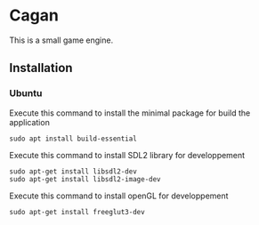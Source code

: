 
# Cagan

This is a small game engine.

## Installation

### Ubuntu

Execute this command to install the minimal package for build the application

```sudo apt install build-essential```

Execute this command to install SDL2 library for developpement

```
sudo apt-get install libsdl2-dev
sudo apt-get install libsdl2-image-dev
```

Execute this command to install openGL for developpement

```sudo apt-get install freeglut3-dev```
